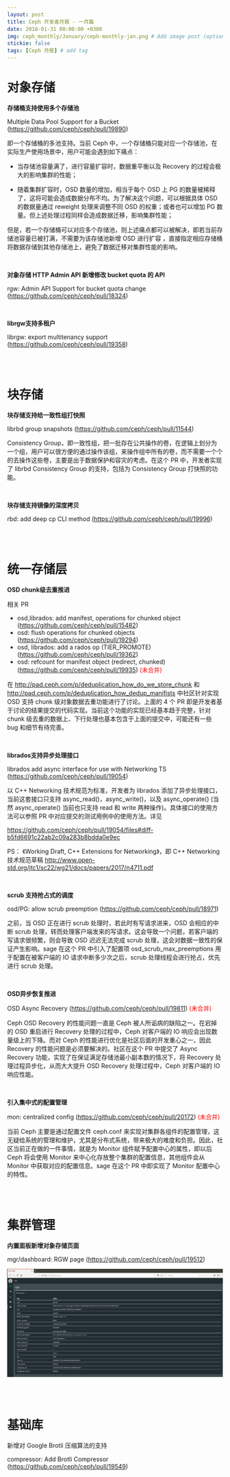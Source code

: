 ```yaml
---
layout: post
title: Ceph 开发者月报 - 一月篇
date: 2018-01-31 00:00:00 +0300
img: ceph_monthly/January/ceph-monthly-jan.png # Add image post (optional)
stickie: false
tags: [Ceph 月报] # add tag
---
```


# 对象存储

**存储桶支持使用多个存储池**

Multiple Data Pool Support for a Bucket (https://github.com/ceph/ceph/pull/19890)

即一个存储桶的多池支持。当前 Ceph 中，一个存储桶只能对应一个存储池，在实际生产使用场景中，用户可能会遇到如下痛点：

- 当存储池容量满了，进行容量扩容时，数据重平衡以及 Recovery 的过程会极大的影响集群的性能；

- 随着集群扩容时，OSD 数量的增加，相当于每个 OSD 上 PG 的数量被稀释了，这将可能会造成数据分布不均。为了解决这个问题，可以根据具体 OSD 的数据量通过 reweight 处理来调整不同 OSD 的权重；或者也可以增加 PG 数量。但上述处理过程同样会造成数据迁移，影响集群性能；

但是，若一个存储桶可以对应多个存储池，则上述痛点都可以被解决，即若当前存储池容量已被打满，不需要为该存储池新增 OSD 进行扩容 ，直接指定相应存储桶将数据存储到其他存储池上，避免了数据迁移对集群性能的影响。

<br />

**对象存储 HTTP Admin API 新增修改 bucket quota 的 API**

rgw: Admin API Support for bucket quota change (https://github.com/ceph/ceph/pull/18324)

<br />

**librgw支持多租户**

librgw: export multitenancy support (https://github.com/ceph/ceph/pull/19358)


<br />
<br />

# 块存储

**块存储支持给一致性组打快照**

librbd group snapshots (https://github.com/ceph/ceph/pull/11544)

Consistency Group，即一致性组，把一批存在公共操作的卷，在逻辑上划分为一个组，用户可以很方便的通过操作该组，来操作组中所有的卷，而不需要一个个的去操作这些卷，主要是出于数据保护和容灾的考虑。在这个 PR 中，开发者实现了 librbd Consistency Group 的支持，包括为 Consistency Group 打快照的功能。

<br /> 

**块存储支持镜像的深度拷贝**

rbd: add deep cp CLI method (https://github.com/ceph/ceph/pull/19996)


<br />
<br />


# 统一存储层

**OSD chunk级去重推进**

相关 PR

- osd,librados: add manifest, operations for chunked object (https://github.com/ceph/ceph/pull/15482)
- osd: flush operations for chunked objects (https://github.com/ceph/ceph/pull/19294)
- osd, librados: add a rados op (TIER_PROMOTE) (https://github.com/ceph/ceph/pull/19362)
- osd: refcount for manifest object (redirect, chunked) (https://github.com/ceph/ceph/pull/19935) <span style="color:red;">(未合并)</span>

在 http://pad.ceph.com/p/deduplication_how_do_we_store_chunk 和 http://pad.ceph.com/p/deduplication_how_dedup_manifists 中社区针对实现 OSD 支持 chunk 级对象数据去重功能进行了讨论。上面的 4 个 PR 即是开发者基于讨论的结果提交的代码实现。当前这个功能的实现已经基本趋于完整，针对 chunk 级去重的数据上、下行处理也基本包含于上面的提交中，可能还有一些 bug 和细节有待完善。

<br />

**librados支持异步处理接口**

librados add async interface for use with Networking TS (https://github.com/ceph/ceph/pull/19054)

以 C++ Networking 技术规范为标准，开发者为 librados 添加了异步处理接口，当前这套接口只支持 async_read()，async_write()，以及 async_operate() (当然 async_operate() 当前也只支持 read 和 write 两种操作)。具体接口的使用方法可以参照 PR 中对应提交的测试用例中的使用方法。详见

https://github.com/ceph/ceph/pull/19054/files#diff-b5fd6691c22ab2c09a283b8bdda0e9ec

PS：
《Working Draft, C++ Extensions for Networking》，即 C++ Networking 技术规范草稿
http://www.open-std.org/jtc1/sc22/wg21/docs/papers/2017/n4711.pdf

<br />

**scrub 支持抢占式的调度**

osd/PG: allow scrub preemption (https://github.com/ceph/ceph/pull/18971)

之前，当 OSD 正在进行 scrub 处理时，若此时有写请求进来，OSD 会相应的中断 scrub 处理，转而处理客户端发来的写请求。这会导致一个问题，若客户端的写请求很频繁，则会导致 OSD 迟迟无法完成 scrub 处理，这会对数据一致性的保证产生影响。sage 在这个 PR 中引入了配置项 osd_scrub_max_preemptions 用于配置在被客户端的 IO 请求中断多少次之后，scrub 处理线程会进行抢占，优先进行 scrub 处理。

<br />

**OSD异步恢复推进**

OSD Async Recovery (https://github.com/ceph/ceph/pull/19811) <span style="color:red;">(未合并)</span>

Ceph OSD Recovery 的性能问题一直是 Ceph 被人所诟病的缺陷之一。在宕掉的 OSD 重启进行 Recovery 处理的过程中，Ceph 对客户端的 IO 响应会出现数量级上的下降。而对 Ceph 的性能进行优化是社区后面的开发重心之一，因此 Recovery 的性能问题是必须要解决的。社区在这个 PR 中提交了 Async Recovery 功能，实现了在保证满足存储池最小副本数的情况下，将 Recovery 处理过程异步化，从而大大提升 OSD Recovery 处理过程中，Ceph 对客户端的 IO 响应性能。

<br />

**引入集中式的配置管理**

mon: centralized config (https://github.com/ceph/ceph/pull/20172) <span style="color:red;">(未合并)</span>

当前 Ceph 主要是通过配置文件 ceph.conf 来实现对集群各组件的配置管理，这无疑给系统的管理和维护，尤其是分布式系统，带来极大的难度和负担。因此，社区当前正在做的一件事情，就是为 Monitor 组件赋予配置中心的属性，即以后 Ceph 将会使用 Monitor 来中心化存放整个集群的配置信息，其他组件会从 Monitor 中获取对应的配置信息。sage 在这个 PR 中即实现了 Monitor 配置中心的特性。

<br />
<br />

# 集群管理

**内置面板新增对象存储页面**

mgr/dashboard: RGW page (https://github.com/ceph/ceph/pull/19512)

![dashboard rgw page](https://github.com/ZVampirEM77/ZVampirEM77.github.io/blob/master/assets/img/ceph_monthly/January/ceph-monthly-jan-1.png?raw=true)

<br />
<br />

# 基础库

新增对 Google Brotli 压缩算法的支持

compressor: Add Brotli Compressor (https://github.com/ceph/ceph/pull/19549)

